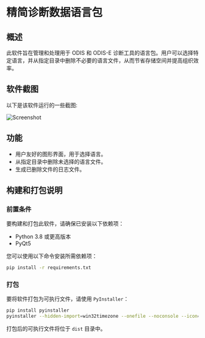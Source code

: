 # 精简诊断数据语言包

## 概述
此软件旨在管理和处理用于 ODIS 和 ODIS-E 诊断工具的语言包。用户可以选择特定语言，并从指定目录中删除不必要的语言文件，从而节省存储空间并提高组织效率。

## 软件截图

以下是该软件运行的一些截图:

![Screenshot](./Screenshots/Image_20250508192750_1310.png)

## 功能
- 用户友好的图形界面，用于选择语言。
- 从指定目录中删除未选择的语言文件。
- 生成已删除文件的日志文件。

## 构建和打包说明

### 前置条件
要构建和打包此软件，请确保已安装以下依赖项：
- Python 3.8 或更高版本
- PyQt5

您可以使用以下命令安装所需依赖项：
```bash
pip install -r requirements.txt
```

### 打包
要将软件打包为可执行文件，请使用 `PyInstaller`：
```bash
pip install pyinstaller
pyinstaller --hidden-import=win32timezone --onefile --noconsole --icon=src/VW.ico --name=Reduced-Diagnostic-Data-Language-Pack --collect-binaries=pyzbar --add-data "src/VW.ico;src" .\src\Reduced-Diagnostic-Data-Language-Pack.py
```
打包后的可执行文件将位于 `dist` 目录中。